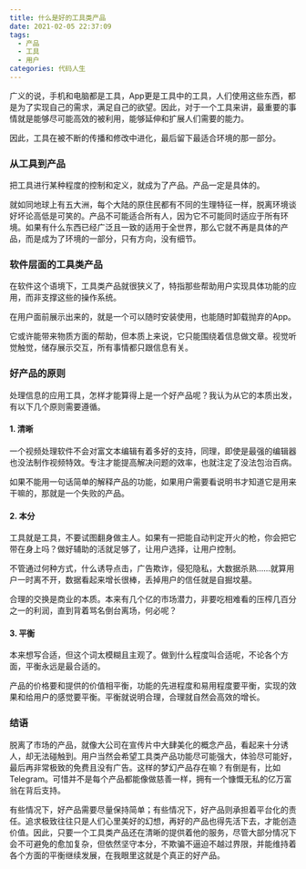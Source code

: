 ```yaml
---
title: 什么是好的工具类产品
date: 2021-02-05 22:37:09
tags:
  - 产品
  - 工具
  - 用户
categories: 代码人生
---
```

广义的说，手机和电脑都是工具，App更是工具中的工具，人们使用这些东西，都是为了实现自己的需求，满足自己的欲望。因此，对于一个工具来讲，最重要的事情就是能够尽可能高效的被利用，能够延伸和扩展人们需要的能力。

因此，工具在被不断的传播和修改中进化，最后留下最适合环境的那一部分。

<!--more-->

### 从工具到产品

把工具进行某种程度的控制和定义，就成为了产品。产品一定是具体的。

就如同地球上有五大洲，每个大陆的原住民都有不同的生理特征一样，脱离环境谈好坏论高低是可笑的。产品不可能适合所有人，因为它不可能同时适应于所有环境。如果有什么东西已经广泛且一致的适用于全世界，那么它就不再是具体的产品，而是成为了环境的一部分，只有方向，没有细节。

### 软件层面的工具类产品

在软件这个语境下，工具类产品就很狭义了，特指那些帮助用户实现具体功能的应用，而非支撑这些的操作系统。

在用户面前展示出来的，就是一个可以随时安装使用，也能随时卸载抛弃的App。

它或许能带来物质方面的帮助，但本质上来说，它只能围绕着信息做文章。视觉听觉触觉，储存展示交互，所有事情都只跟信息有关。

### 好产品的原则

处理信息的应用工具，怎样才能算得上是一个好产品呢？我认为从它的本质出发，有以下几个原则需要遵循。

#### 1. 清晰

一个视频处理软件不会对富文本编辑有着多好的支持，同理，即使是最强的编辑器也没法制作视频特效。专注才能提高解决问题的效率，也就注定了没法包治百病。

如果不能用一句话简单的解释产品的功能，如果用户需要看说明书才知道它是用来干嘛的，那就是一个失败的产品。

#### 2. 本分

工具就是工具，不要试图翻身做主人。如果有一把能自动判定开火的枪，你会把它带在身上吗？做好辅助的活就足够了，让用户选择，让用户控制。

不管通过何种方式，什么诱导点击，广告欺诈，侵犯隐私，大数据杀熟……就算用户一时离不开，数据看起来增长很棒，丢掉用户的信任就是自掘坟墓。

合理的交换是商业的本质。本来有几个亿的市场潜力，非要吃相难看的压榨几百分之一的利润，直到背着骂名倒台离场，何必呢？

#### 3. 平衡

本来想写合适，但这个词太模糊且主观了。做到什么程度叫合适呢，不论各个方面，平衡永远是最合适的。

产品的价格要和提供的价值相平衡，功能的先进程度和易用程度要平衡，实现的效果和给用户的感觉要平衡。平衡就说明合理，合理就自然会高效的增长。


### 结语

脱离了市场的产品，就像大公司在宣传片中大肆美化的概念产品，看起来十分诱人，却无法碰触到。用户当然会希望工具类产品功能尽可能强大，体验尽可能好，最后再非常极致的免费且没有广告。这样的梦幻产品存在嘛？有倒是有，比如Telegram。可惜并不是每个产品都能像做慈善一样，拥有一个慷慨无私的亿万富翁在背后支持。

有些情况下，好产品需要尽量保持简单；有些情况下，好产品则承担着平台化的责任。追求极致往往只是人们心里美好的幻想，再好的产品也得先活下去，才能创造价值。因此，只要一个工具类产品还在清晰的提供着他的服务，尽管大部分情况下会不可避免的愈加复杂，但依然坚守本分，不欺骗不逼迫不越过界限，并能维持着各个方面的平衡继续发展，在我眼里这就是个真正的好产品。
